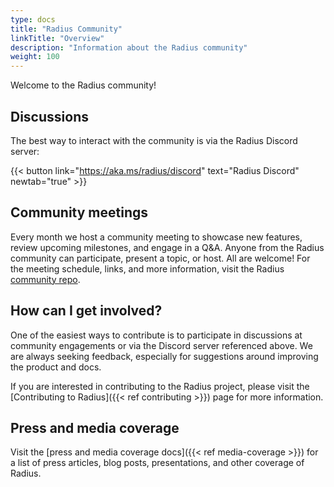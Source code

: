 ```yaml
---
type: docs
title: "Radius Community"
linkTitle: "Overview"
description: "Information about the Radius community"
weight: 100
---
```


Welcome to the Radius community!

## Discussions

The best way to interact with the community is via the Radius Discord server:

{{< button link="https://aka.ms/radius/discord" text="Radius Discord" newtab="true" >}}

## Community meetings

Every month we host a community meeting to showcase new features, review upcoming milestones, and engage in a Q&A. Anyone from the Radius community can participate, present a topic, or host. All are welcome! For the meeting schedule, links, and more information, visit the Radius [community repo](https://github.com/radius-project/community#community-meetings).

## How can I get involved?

One of the easiest ways to contribute is to participate in discussions at community engagements or via the Discord server referenced above. We are always seeking feedback, especially for suggestions around improving the product and docs.

If you are interested in contributing to the Radius project, please visit the [Contributing to Radius]({{< ref contributing >}}) page for more information.

## Press and media coverage

Visit the [press and media coverage docs]({{< ref media-coverage >}}) for a list of press articles, blog posts, presentations, and other coverage of Radius.
